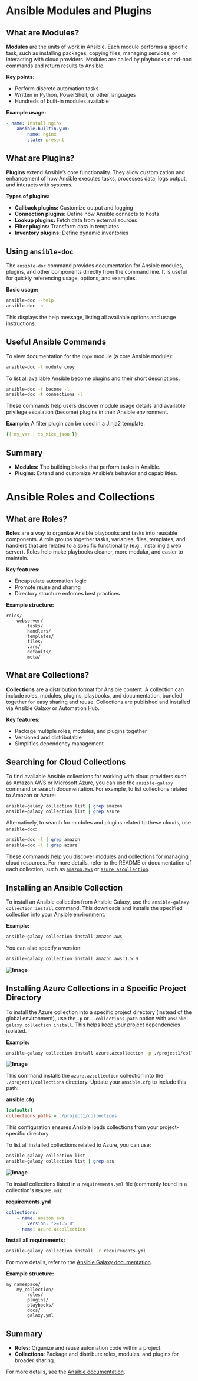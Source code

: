 # Ansible Modules and Plugins

## What are Modules?

**Modules** are the units of work in Ansible. Each module performs a specific task, such as installing packages, copying files, managing services, or interacting with cloud providers. Modules are called by playbooks or ad-hoc commands and return results to Ansible.

**Key points:**
- Perform discrete automation tasks
- Written in Python, PowerShell, or other languages
- Hundreds of built-in modules available

**Example usage:**
```yaml
- name: Install nginx
    ansible.builtin.yum:
        name: nginx
        state: present
```

## What are Plugins?

**Plugins** extend Ansible’s core functionality. They allow customization and enhancement of how Ansible executes tasks, processes data, logs output, and interacts with systems.

**Types of plugins:**
- **Callback plugins:** Customize output and logging
- **Connection plugins:** Define how Ansible connects to hosts
- **Lookup plugins:** Fetch data from external sources
- **Filter plugins:** Transform data in templates
- **Inventory plugins:** Define dynamic inventories

## Using `ansible-doc`

The `ansible-doc` command provides documentation for Ansible modules, plugins, and other components directly from the command line. It is useful for quickly referencing usage, options, and examples.

**Basic usage:**
```bash
ansible-doc --help
ansible-doc -h
```

This displays the help message, listing all available options and usage instructions.


## Useful Ansible Commands

To view documentation for the `copy` module (a core Ansible module):

```bash
ansible-doc -t module copy
```

To list all available Ansible become plugins and their short descriptions:

```bash
ansible-doc -t become -l
ansible-doc -t connections -l
```

These commands help users discover module usage details and available privilege escalation (become) plugins in their Ansible environment.

**Example:**
A filter plugin can be used in a Jinja2 template:
```yaml
{{ my_var | to_nice_json }}
```

## Summary

- **Modules:** The building blocks that perform tasks in Ansible.
- **Plugins:** Extend and customize Ansible’s behavior and capabilities.


# Ansible Roles and Collections

## What are Roles?

**Roles** are a way to organize Ansible playbooks and tasks into reusable components. A role groups together tasks, variables, files, templates, and handlers that are related to a specific functionality (e.g., installing a web server). Roles help make playbooks cleaner, more modular, and easier to maintain.

**Key features:**
- Encapsulate automation logic
- Promote reuse and sharing
- Directory structure enforces best practices

**Example structure:**
```
roles/
    webserver/
        tasks/
        handlers/
        templates/
        files/
        vars/
        defaults/
        meta/
```

## What are Collections?

**Collections** are a distribution format for Ansible content. A collection can include roles, modules, plugins, playbooks, and documentation, bundled together for easy sharing and reuse. Collections are published and installed via Ansible Galaxy or Automation Hub.

**Key features:**
- Package multiple roles, modules, and plugins together
- Versioned and distributable
- Simplifies dependency management

## Searching for Cloud Collections

To find available Ansible collections for working with cloud providers such as Amazon AWS or Microsoft Azure, you can use the `ansible-galaxy` command or search documentation. For example, to list collections related to Amazon or Azure:

```bash
ansible-galaxy collection list | grep amazon
ansible-galaxy collection list | grep azure
```

Alternatively, to search for modules and plugins related to these clouds, use `ansible-doc`:

```bash
ansible-doc -l | grep amazon
ansible-doc -l | grep azure
```

These commands help you discover modules and collections for managing cloud resources. For more details, refer to the README or documentation of each collection, such as [`amazon.aws`](https://galaxy.ansible.com/amazon/aws) or [`azure.azcollection`](https://galaxy.ansible.com/azure/azcollection).


## Installing an Ansible Collection

To install an Ansible collection from Ansible Galaxy, use the `ansible-galaxy collection install` command. This downloads and installs the specified collection into your Ansible environment.

**Example:**
```bash
ansible-galaxy collection install amazon.aws
```

You can also specify a version:
```bash
ansible-galaxy collection install amazon.aws:1.5.0
```

**![Image](https://github.com/user-attachments/assets/3e9ca2c5-f423-4b19-b7e8-c98dd19d8473)**


## Installing Azure Collections in a Specific Project Directory

To install the Azure collection into a specific project directory (instead of the global environment), use the `-p` or `--collections-path` option with `ansible-galaxy collection install`. This helps keep your project dependencies isolated.

**Example:**
```bash
ansible-galaxy collection install azure.azcollection -p ./project1/collections
```
**![Image](https://github.com/user-attachments/assets/ac1ab1c3-1c8b-4388-839b-26d4a35301b3)**

This command installs the `azure.azcollection` collection into the `./project1/collections` directory. Update your `ansible.cfg` to include this path:

**ansible.cfg**
```ini
[defaults]
collections_paths = ./project1/collections
```

This configuration ensures Ansible loads collections from your project-specific directory.

To list all installed collections related to Azure, you can use:

```bash
ansible-galaxy collection list
ansible-galaxy collection list | grep azu
```
**![Image](https://github.com/user-attachments/assets/6910ed1f-8a9f-4528-9692-6493afc035cf)**


To install collections listed in a `requirements.yml` file (commonly found in a collection's `README.md`):

**requirements.yml**
```yaml
collections:
    - name: amazon.aws
        version: ">=1.5.0"
    - name: azure.azcollection
```

**Install all requirements:**
```bash
ansible-galaxy collection install -r requirements.yml
```

For more details, refer to the [Ansible Galaxy documentation](https://docs.ansible.com/ansible/latest/collections_guide/collections_installing.html).




**Example structure:**
```
my_namespace/
    my_collection/
        roles/
        plugins/
        playbooks/
        docs/
        galaxy.yml
```

## Summary

- **Roles**: Organize and reuse automation code within a project.
- **Collections**: Package and distribute roles, modules, and plugins for broader sharing.

For more details, see the [Ansible documentation](https://docs.ansible.com/ansible/latest/user_guide/collections_using.html).